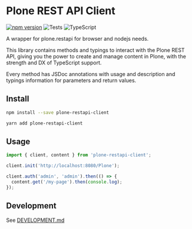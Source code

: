 # Plone REST API Client

[![npm version](https://img.shields.io/github/package-json/v/collective/plone-restapi-client)](https://www.npmjs.com/package/plone-restapi-client)
![Tests](https://github.com/collective/plone-restapi-client/workflows/CI/badge.svg?branch=main)
![TypeScript](https://img.shields.io/badge/TypeScript-Support-blue)

A wrapper for plone.restapi for browser and nodejs needs.

This library contains methods and typings to interact with the Plone REST API,
giving you the power to create and manage content in Plone, with the strength and DX of TypeScript support.

Every method has JSDoc annotations with usage and description and typings information for parameters and return values.

## Install

```bash
npm install --save plone-restapi-client
```

```bash
yarn add plone-restapi-client
```

## Usage

```ts
import { client, content } from 'plone-restapi-client';

client.init('http://localhost:8080/Plone');

client.auth('admin', 'admin').then(() => {
  content.get('/my-page').then(console.log);
});
```

## Development

See [DEVELOPMENT.md](DEVELOPMENT.md)
